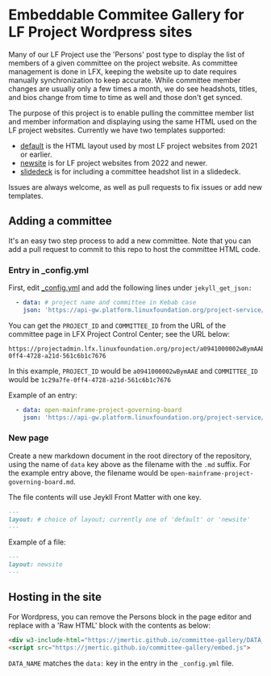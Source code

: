 # Embeddable Commitee Gallery for LF Project Wordpress sites

Many of our LF Project use the 'Persons' post type to display the list of members of a given committee on the project website. As committee management is done in LFX, keeping the website up to date requires manually synchronization to keep accurate. While committee member changes are usually only a few times a month, we do see headshots, titles, and bios change from time to time as well and those don't get synced.

The purpose of this project is to enable pulling the committee member list and member information and displaying using the same HTML used on the LF project websites. Currently we have two templates supported:

- [default](https://github.com/jmertic/committee-gallery/blob/main/_layouts/default.html) is the HTML layout used by most LF project websites from 2021 or earlier.
- [newsite](https://github.com/jmertic/committee-gallery/blob/main/_layouts/newsite.html) is for LF project websites from 2022 and newer.
- [slidedeck](https://github.com/jmertic/committee-gallery/blob/main/_layouts/slidedeck.html) is for including a committee headshot list in a slidedeck.

Issues are always welcome, as well as pull requests to fix issues or add new templates.

## Adding a committee

It's an easy two step process to add a new committee. Note that you can add a pull request to commit to this repo to host the committee HTML code.

### Entry in _config.yml

First, edit [_config.yml](https://github.com/jmertic/committee-gallery/blob/main/_config.yml) and add the following lines under `jekyll_get_json:`

```yaml
  - data: # project name and committee in Kebab case
    json: 'https://api-gw.platform.linuxfoundation.org/project-service/v2/public/projects/PROJECT_ID/committees/COMMITTEE_ID/members'
```
You can get the `PROJECT_ID` and `COMMITTEE_ID` from the URL of the committee page in LFX Project Control Center; see the URL below:

```
https://projectadmin.lfx.linuxfoundation.org/project/a0941000002wBymAAE/collaboration/committees/1c29a7fe-0ff4-4728-a21d-561c6b1c7676
```
In this example, `PROJECT_ID` would be `a0941000002wBymAAE` and `COMMITTEE_ID` would be `1c29a7fe-0ff4-4728-a21d-561c6b1c7676`

Example of an entry:

```yaml
  - data: open-mainframe-project-governing-board
    json: 'https://api-gw.platform.linuxfoundation.org/project-service/v2/public/projects/a0941000002wBymAAE/committees/1c29a7fe-0ff4-4728-a21d-561c6b1c7676/members'
```

### New page

Create a new markdown document in the root directory of the repository, using the name of `data` key above as the filename with the `.md` suffix. For the example entry above, the filename would be `open-mainframe-project-governing-board.md`.

The file contents will use Jeykll Front Matter with one key.

```markdown
---
layout: # choice of layout; currently one of 'default' or 'newsite'
---
```

Example of a file:
```markdown
---
layout: newsite
---
```
## Hosting in the site

For Wordpress, you can remove the Persons block in the page editor and replace with a 'Raw HTML' block with the contents as below:

```html
<div w3-include-html="https://jmertic.github.io/committee-gallery/DATA_NAME.html"></div>
<script src="https://jmertic.github.io/committee-gallery/embed.js">
```

`DATA_NAME` matches the `data:` key in the entry in the `_config.yml` file.

